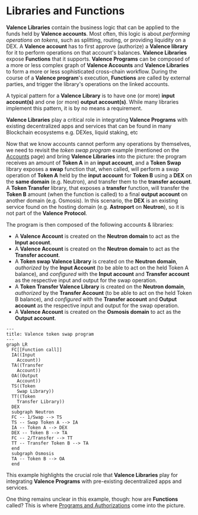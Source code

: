 # Libraries and Functions

**Valence Libraries** contain the business logic that can be applied to the funds held by **Valence accounts**. Most often, this logic is about _performing operations on tokens_, such as splitting, routing, or providing liquidity on a DEX. A **Valence account** has to first approve (authorize) a **Valence library** for it to perform operations on that account's balances. **Valence Libraries** expose **Functions** that it supports. **Valence Programs** can be composed of a more or less complex graph of **Valence Accounts** and **Valence Libraries** to form a more or less sophisticated cross-chain workflow. During the course of a **Valence program**'s execution, **Functions** are called by external parties, and trigger the library's operations on the linked accounts.

A typical pattern for a **Valence Library** is to have one (or more) **input account(s)** and one (or more) **output account(s)**. While many libraries implement this pattern, it is by no means a requirement.

**Valence Libraries** play a critical role in integrating **Valence Programs** with existing decentralized apps and services that can be found in many Blockchain ecosystems e.g. DEXes, liquid staking, etc

Now that we know accounts cannot perform any operations by themselves, we need to revisit the _token swap program_ example (mentioned on the [Accounts](./accounts.md) page) and bring **Valence Libraries** into the picture: the program receives an amount of **Token A** in an **input account**, and a **Token Swap** library exposes a **swap** function that, when called, will perform a swap operation of **Token A** held by the **input account** for **Token B** using a **DEX** on the **same domain** (e.g. Neutron), and transfer them to the **transfer account**. A **Token Transfer** library, that exposes a **transfer** function, will transfer the **Token B** amount (when the function is called) to a final **output account** on another domain (e.g. Osmosis). In this scenario, the **DEX** is an existing service found on the hosting domain (e.g. **Astroport** on **Neutron**), so it is not part of the **Valence Protocol**.

The program is then composed of the following accounts & libraries:
- A **Valence Account** is created on the **Neutron domain** to act as the **Input account**.
- A **Valence Account** is created on the **Neutron domain** to act as the **Transfer account**.
- A **Token swap Valence Library** is created on the **Neutron domain**, _authorized_ by the **Input Account** (to be able to act on the held Token A balance), and _configured_ with the **Input account** and **Transfer account** as the respective input and output for the swap operation.
- A **Token Transfer Valence Library** is created on the **Neutron domain**, _authorized_ by the **Transfer Account** (to be able to act on the held Token B balance), and _configured_ with the **Transfer account** and **Output account** as the respective input and output for the swap operation.
- A **Valence Account** is created on the **Osmosis domain** to act as the **Output account**.

```mermaid
---
title: Valence token swap program
---
graph LR
  FC[[Function call]]
  IA((Input
	Account))
  TA((Transfer
	Account))
  OA((Output
	Account))
  TS((Token
  	Swap Library))
  TT((Token
  	Transfer Library))
  DEX
  subgraph Neutron
  FC -- 1/Swap --> TS
  TS -- Swap Token A --> IA
  IA -- Token A --> DEX
  DEX -- Token B --> TA
  FC -- 2/Transfer --> TT
  TT -- Transfer Token B --> TA
  end
  subgraph Osmosis
  TA -- Token B --> OA
  end
```

This example highlights the crucial role that **Valence Libraries** play for integrating **Valence Programs** with pre-existing decentralized apps and services.

One thing remains unclear in this example, though: how are **Functions** called? This is where [Programs and Authorizations](./programs_and_authorizations.md) come into the picture. 
